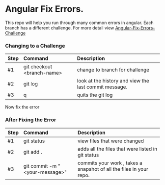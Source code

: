 # Angular Fix Errors.

This repo will help you run through many common errors in angular.
Each branch has a different challenge. For more detail view  [Angular-Fix-Errors-Challenge](https://softstack-factory.gitbook.io/mean-stack/wk4/error-debugging-in-angular/angular-errors-challenge)


### Changing to a Challenge

| Step | Command | Description |
| :--- | :--- | :--- |
| \#1 | git checkout &lt;branch-name&gt; | change to branch for challenge |
| \#2 | git log | look at the history and view the last commit message.  |
| \#3 | q | quits the git log |

Now fix the error

### After Fixing the Error

| Step | Command | Description |
| :--- | :--- | :--- |
| \#1 | git status | view files that were changed |
| \#2 | git add . | adds all the files that were listed in git status |
| \#3 | git commit -m "&lt;your-message&gt;" | commits your work , takes a snapshot of all the files in your repo. |